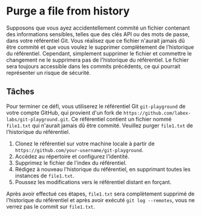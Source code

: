 # Purge a file from history

Supposons que vous ayez accidentellement commité un fichier contenant des informations sensibles, telles que des clés API ou des mots de passe, dans votre référentiel Git. Vous réalisez que ce fichier n'aurait jamais dû être commité et que vous voulez le supprimer complètement de l'historique du référentiel. Cependant, simplement supprimer le fichier et commettre le changement ne le supprimera pas de l'historique du référentiel. Le fichier sera toujours accessible dans les commits précédents, ce qui pourrait représenter un risque de sécurité.

## Tâches

Pour terminer ce défi, vous utiliserez le référentiel Git `git-playground` de votre compte GitHub, qui provient d'un fork de `https://github.com/labex-labs/git-playground.git`. Ce référentiel contient un fichier nommé `file1.txt` qui n'aurait jamais dû être commité. Veuillez purger `file1.txt` de l'historique du référentiel.

1. Clonez le référentiel sur votre machine locale à partir de `https://github.com/your-username/git-playground`.
2. Accédez au répertoire et configurez l'identité.
3. Supprimez le fichier de l'index du référentiel.
4. Rédigez à nouveau l'historique du référentiel, en supprimant toutes les instances de `file1.txt`.
5. Poussez les modifications vers le référentiel distant en forçant.

Après avoir effectué ces étapes, `file1.txt` sera complètement supprimé de l'historique du référentiel et après avoir exécuté `git log --remotes`, vous ne verrez pas le commit sur `file1.txt`.
